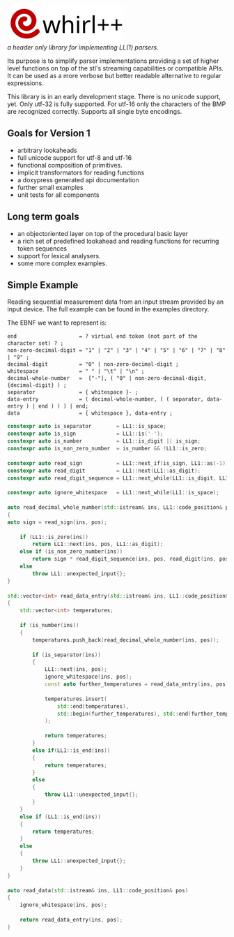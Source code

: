 ![whirl++](assets/images/logo.svg)<br/>
_a header only library for implementing LL(1) parsers_. 

Its purpose is to simplify parser implementations providing a set of higher level functions on top
of the stl's streaming capabilities or compatible APIs. It can be used as a more verbose but better readable alternative to regular expressions.

This library is in an early development stage.
There is no unicode support, yet. Only utf-32 is fully supported. For utf-16 only the characters of
the BMP are recognized correctly. Supports all single byte encodings.

## Goals for Version 1
- arbitrary lookaheads
- full unicode support for utf-8 and utf-16
- functional composition of primitives.
- implicit transformators for reading functions
- a doxypress generated api documentation
- further small examples
- unit tests for all components 

## Long term goals
- an objectoriented layer on top of the procedural basic layer
- a rich set of predefined lookahead and reading functions for recurring token sequences
- support for lexical analysers.
- some more complex examples.


## Simple Example
Reading sequential measurement data from an input stream provided by an input device. The full
example can be found in the examples directory.

The EBNF we want to represent is:

```
end                    = ? virtual end token (not part of the character set) ? ;
non-zero-decimal-digit = "1" | "2" | "3" | "4" | "5" | "6" | "7" | "8" | "9" ;
decimal-digit          = "0" | non-zero-decimal-digit ;
whitespace             = " " | "\t" | "\n" ;
decimal-whole-number   =  ["-"], ( "0" | non-zero-decimal-digit, {decimal-digit} ) ;
separator              = { whitespace }- ;
data-entry             = ( decimal-whole-number, ( ( separator, data-entry ) | end ) ) ) | end;
data                   = { whitespace }, data-entry ;
```

```C++
constexpr auto is_separator        = LL1::is_space;
constexpr auto is_sign             = LL1::is('-');
constexpr auto is_number           = LL1::is_digit || is_sign;
constexpr auto is_non_zero_number  = is_number && !LL1::is_zero; 
                                       
constexpr auto read_sign           = LL1::next_if(is_sign, LL1::as(-1)) || 1;
constexpr auto read_digit          = LL1::next(LL1::as_digit);
constexpr auto read_digit_sequence = LL1::next_while(LL1::is_digit, LL1::as_digits);

constexpr auto ignore_whitespace   = LL1::next_while(LL1::is_space);

auto read_decimal_whole_number(std::istream& ins, LL1::code_position& pos)
{
auto sign = read_sign(ins, pos);
    
    if (LL1::is_zero(ins))
        return LL1::next(ins, pos, LL1::as_digit);
    else if (is_non_zero_number(ins))
        return sign * read_digit_sequence(ins, pos, read_digit(ins, pos));
    else
        throw LL1::unexpected_input{};
}

std::vector<int> read_data_entry(std::istream& ins, LL1::code_position& pos)
{
    std::vector<int> temperatures;

    if (is_number(ins))
    {
        temperatures.push_back(read_decimal_whole_number(ins, pos));
        
        if (is_separator(ins))
        {
            LL1::next(ins, pos);
            ignore_whitespace(ins, pos);
            const auto further_temperatures = read_data_entry(ins, pos);
                
            temperatures.insert(
                std::end(temperatures),
                std::begin(further_temperatures), std::end(further_temperatures)
            );
                
            return temperatures;
        }
        else if(LL1::is_end(ins))
        {
            return temperatures;
        }
        else
        {
            throw LL1::unexpected_input{};
        }
    }
    else if (LL1::is_end(ins))
    {
        return temperatures;
    }
    else
    {
        throw LL1::unexpected_input{};
    }
}

auto read_data(std::istream& ins, LL1::code_position& pos)
{
    ignore_whitespace(ins, pos);

    return read_data_entry(ins, pos);
}
```

